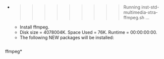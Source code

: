 * >>>>>>>>> Running inst-std-multimedia-xtra-ffmpeg.sh ...
  * Install ffmpeg.
  * Disk size = 4078004K. Space Used = 76K. Runtime = 00:00:00:00.
  * The following NEW packages will be installed:
  ```bash
ffmpeg*
  ```
